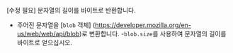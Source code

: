 [수정 필요]
문자열의 길이를 바이트로 반환합니다.

- 주어진 문자열을 [`blob` 객체] (https://developer.mozilla.org/en-us/web/web/api/blob)로 변환합니다.
-`blob.size`를 사용하여 문자열의 길이를 바이트로 얻으십시오.